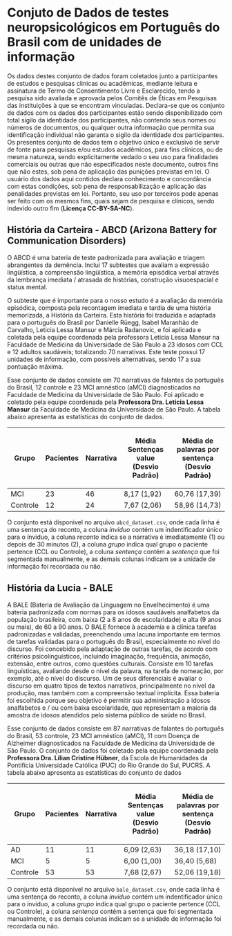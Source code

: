 # Conjuto de Dados de testes neuropsicológicos em Português do Brasil com de unidades de informação

Os dados destes conjunto de dados foram coletados junto a participantes de estudos e pesquisas clinicas ou acadêmicas,  mediante leitura e assinatura de Termo de Consentimento Livre e Esclarecido, tendo a pesquisa sido avaliada e aprovada pelos Comitês de Éticas em Pesquisas das instituições à que se encontram vinculadas. Declara-se que os conjunto de dados com os dados dos participantes estão sendo disponibilizado com total sigilo da identidade dos participantes, não contendo seus nomes ou números de documentos, ou qualquer outra informação que permita sua identificação individual não garanta o sigilo da identidade dos participantes. Os presentes conjunto de dados tem o objetivo único e exclusivo de servir de fonte para pesquisas e/ou estudos acadêmicos, para fins clínicos, ou de mesma natureza, sendo explicitamente vedado o seu uso para finalidades comerciais ou outras que não especificados neste documento, outros fins que não estes, sob pena de aplicação das punições previstas em lei. O usuário dos dados aqui contidos declara conhecimento e concordância com estas condições, sob pena de responsabilização e aplicação das penalidades previstas em lei.  Portanto, seu uso por terceiros pode apenas ser feito com os mesmos fins, quais sejam de pesquisa e clínicos, sendo indevido outro fim (**Licença CC-BY-SA-NC**).

## História da Carteira - ABCD (Arizona Battery for Communication Disorders)
O ABCD é uma bateria de teste padronizada para avaliação e triagem abrangentes da demência. Inclui 17 subtestes que avaliam a expressão lingüística, a compreensão lingüística, a memória episódica verbal através da lembrança imediata / atrasada de histórias, construção visuoespacial e status mental.

O subteste que é importante para o nosso estudo é a avaliação da memória episódica, composta pela recontagem imediata e tardia de uma história memorizada, a História da Carteira. Esta história foi traduzida e adaptada para o português do Brasil por Danielle Rüegg, Isabel Maranhão de Carvalho, Leticia Lessa Mansur e Márcia Radanovic, e foi aplicada e coletada pela equipe coordenada pela professora Leticia Lessa Mansur na Faculdade de Medicina da Universidade de São Paulo a 23 idosos com CCL e 12 adultos saudáveis; totalizando 70 narrativas. Este teste possui 17 unidades de informação, com possíveis alternativas, sendo 17 a sua pontuação máxima. 

Esse conjunto de dados consiste em 70 narrativas de falantes do português do Brasil, 12 controle e 23 MCI amnéstico (aMCI) diagnosticados na Faculdade de Medicina da Universidade de São Paulo. Foi aplicado e coletado pela equipe coordenada pela **Professora Dra. Leticia Lessa Mansur** da Faculdade de Medicina da Universidade de São Paulo. A tabela abaixo apresenta as estatísticas do conjunto de dados.


| Grupo | Pacientes | Narrativa |<p>Média Sentenças<br>value  (Desvio Padrão)</p>  | <p>Média de palavras por sentença <br> (Desvio Padrão) </p> |
|------|------|------|------|------|
| MCI | 23 | 46 | 8,17 (1,92) | 60,76 (17,39) |
| Controle |12 | 24 | 7,67 (2,06) | 58,96 (14,73)|

O conjunto está disponivel no arquivo `abcd_dataset.csv`, onde cada linha é uma sentença do reconto, a coluna *ínviduo* contém um indentificador único para o ínviduo, a coluna *reconto* indica se a narrativa é imediatamente (1) ou depois de 30 minutos (2), a coluna *grupo* indica qual grupo o paciente pertence (CCL ou Controle), a coluna *sentença* contém a *sentença* que foi segmentada manualmente, e as demais colunas indicam se a unidade de informação foi recordada ou não.

## História da Lucia - BALE
A BALE (Bateria de Avaliação da Linguagem no Envelhecimento) é uma bateria padronizada com normas para os idosos saudáveis analfabetos da população brasileira, com baixa (2 a 8 anos de escolaridade) e alta (9 anos ou mais), de 60 a 90 anos.
O BALE fornece à academia e à clínica tarefas padronizadas e validadas, preenchendo uma lacuna importante em termos de tarefas validadas para o português do Brasil, especialmente no nível do discurso. Foi concebido pela adaptação de outras tarefas, de acordo com critérios psicolinguísticos, incluindo imaginação, frequência, animação, extensão, entre outros, como questões culturais. Consiste em 10 tarefas linguísticas, avaliando desde o nível da palavra, na tarefa de nomeação, por exemplo, até o nível do discurso. Um de seus diferenciais é avaliar o discurso em quatro tipos de textos narrativos, principalmente no nível da produção, mas também com a compreensão textual implícita. Essa bateria foi escolhida porque seu objetivo é permitir sua administração a idosos analfabetos e / ou com baixa escolaridade, que representam a maioria da amostra de idosos atendidos pelo sistema público de saúde no Brasil. 

Esse conjunto de dados consiste em 87 narrativas de falantes do português do Brasil, 53 controle, 23 MCI amnéstico (aMCI), 11 com Doença de Alzheimer diagnosticados na Faculdade de Medicina da Universidade de São Paulo. O conjunto de dados foi coletado pela equipe coordenada pela **Professora Dra. Lilian Cristine Hübner**, da Escola de Humanidades da Pontifícia Universidade Católica (PUC) do Rio Grande do Sul, PUCRS. A tabela abaixo apresenta as estatísticas do conjunto de dados

| Grupo | Pacientes | Narrativa |<p>Média Sentenças<br>value  (Desvio Padrão)</p>  | <p>Média de palavras por sentença <br> (Desvio Padrão) </p> |
|------|------|------|------|------|
| AD  | 11 |11 | 6,09 (2,63) |  36,18 (17,10) | 
| MCI | 5 | 5 | 6,00 (1,00) | 36,40 (5,68) |
| Controle | 53 | 53 | 7,68 (2,67) | 52,06 (19,18)|

O conjunto está disponivel no arquivo `bale_dataset.csv`, onde cada linha é uma sentença do reconto, a coluna *ínviduo* contém um indentificador único para o ínviduo, a coluna *grupo* indica qual grupo o paciente pertence (CCL ou Controle), a coluna *sentença* contém a sentença que foi segmentada manualmente, e as demais colunas indicam se a unidade de informação foi recordada ou não.
